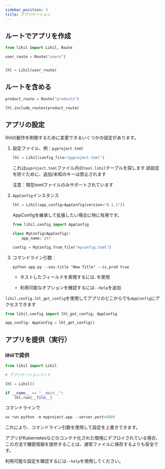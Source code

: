 ```yaml
---
sidebar_position: 3
title: アプリケーション
---
```



## ルートでアプリを作成

```python title="app.py"
from lihil import Lihil, Route

user_route = Route("users")


lhl = Lihil(user_route)
```

## ルートを含める

```python
product_route = Route("products")

lhl.include_routes(product_route)
```

## アプリの設定

lihilの動作を制御するために変更できるいくつかの設定があります。


1. 設定ファイル、例：`pyproject.toml`

    ```python
    lhl = Lihil(config_file="pyproject.toml")
    ```

    これは`pyproject.toml`ファイル内の`tool.lihil`テーブルを探します
    誤設定を防ぐために、追加/未知のキーは禁止されます

    注意：現在tomlファイルのみサポートされています

2. `AppConfig`インスタンス

    ```python
    lhl = Lihil(app_config=AppConfig(version="0.1.1"))
    ```

    AppConfigを継承して拡張したい場合に特に有用です。

    ```python
    from lihil.config import AppConfig

    class MyConfig(AppConfig):
        app_name: str

    config = MyConfig.from_file("myconfig.toml")
    ```

3. コマンドライン引数：

    ```example
    python app.py --oas.title "New Title" --is_prod true
    ```

    - ネストしたフィールドを表現するには`.`を使用

    - 利用可能なオプションを確認するには`--help`を追加

`lihil.config.lhl_get_config`を使用してアプリのどこからでも`AppConfig`にアクセスできます

```python
from lihil.config import lhl_get_config, AppConfig

app_config: AppConfig = lhl_get_config()
```


## アプリを提供（実行）


### lihilで提供

```python
from lihil import Lihil

# アプリケーションコード

lhl = Lihil()

if __name__ == "__main__":
    lhl.run(__file__)
```

コマンドラインで

```python
uv run python -m myproject.app --server.port=8080
```

これにより、コマンドライン引数を使用して設定を上書きできます。

アプリがKubernetesなどのコンテナ化された環境にデプロイされている場合、この方法で機密情報を提供することは、通常ファイルに保存するよりも安全です。

利用可能な設定を確認するには`--help`を使用してください。